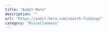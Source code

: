 ```yaml
---
title: "Audit Hero"
description: ""
url: "https://audit-hero.com/search-findings"
category: "Miscellaneous"
---
```

